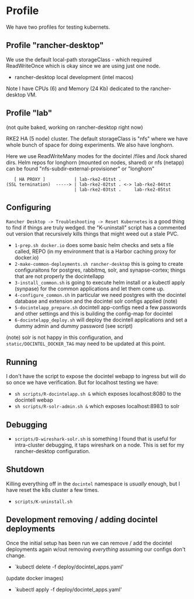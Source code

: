 # Profile

We have two profiles for testing kubernets.

## Profile "rancher-desktop"

We use the default local-path storageClass - which required ReadWriteOnce
which is okay since we are using just one node.

- rancher-desktop local development (intel macos)

Note I have CPUs (6) and Memory (24 Kb) dedicated to the rancher-desktop VM.


## Profile "lab"

(not quite baked, working on rancher-desktop right now)

RKE2 HA (5 node) cluster.  The default storageClass is "nfs" where we 
have whole bunch of space for doing experiments.  We also have longhorn.

Here we use ReadWriteMany modes for the docintel /files and /lock shared
dirs.  Helm repos for longhorn (mounted on nodes, shared) or nfs (netapp)
can be found "nfs-subdir-external-provisioner" or "longhorn" 

~~~
   [ HA PROXY ]           | lab-rke2-01tst .
(SSL termination)  -----> | lab-rke2-02tst . <-> lab-rke2-04tst
                          | lab-rke2-03tst .     lab-rke2-05tst
~~~

## Configuring

`Rancher Desktop -> Troubleshooting -> Reset Kubernetes` is a good thing to
find if things are truly wedged.  the "K-uninstall" script has a commented
out version that recursively kills things that might weed out a stale PVC.

- `1-prep.sh docker.io`  does some basic helm checks and sets a file called,
  REPO (in my environment that is a Harbor caching proxy for docker.io)
- `2-make-common-deployments.sh rancher-desktop` this is going to create
  configuraitons for postgres, rabbitmq, solr, and synapse-cortex; things
  that are not properly the docintellapp
- `3-install_common.sh` is going to execute helm install or a kubectl
  apply (synpase) for the common applications and let them come up.
- `4-configure_common.sh` in particular we need postgres with the docintel
   database and extension and the docintel solr configs applied (note)
- `5-docintelapp_prepare.sh` docintell app-configs need a few passwords
   and other settings and this is building the config-map for docintel
- `6-docintelapp_deploy.sh` will deploy the docintell applications and set
   a dummy admin and dummy password (see script)

(note) solr is not happy in this configuration, and
`static/DOCINTEL_DOCKER_TAG` may need to be updated at this point.


## Running

I don't have the script to expose the docintel webapp to ingress but
will do so once we have verification.  But for localhost testing we have:

- `sh scripts/R-docintelapp.sh &` which exposes localhost:8080 to the docintell webap
- `sh scripts/R-solr-admin.sh &` which exposes localhost:8983 to solr

## Debugging

- `scripts/D-wireshark-solr.sh` is something I found that is useful for
  intra-cluster debugging, it taps wireshark on a node.  This is set for my
  rancher-desktop configuration.

## Shutdown

Killing everything off in the `docintel` namespace is _usually_ enough,
but I have reset the k8s cluster a few times.

- `scripts/K-uninstall.sh`

## Development removing / adding docintel deployments

Once the initial setup has been run we can remove / add the docintel deployments
again w/out removing _everything_ assuming our configs don't change.

- `kubectl delete -f deploy/docintel_apps.yaml'

(update docker images)

- `kubectl apply -f deploy/docintel_apps.yaml'
